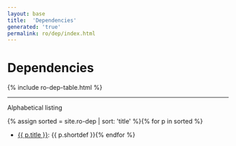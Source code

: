 ```yaml
---
layout: base
title:  'Dependencies'
generated: 'true'
permalink: ro/dep/index.html
---
```


# Dependencies

{% include ro-dep-table.html %}

----------

Alphabetical listing

{% assign sorted = site.ro-dep | sort: 'title' %}{% for p in sorted %}
* [{{ p.title }}](): {{ p.shortdef }}{% endfor %}
